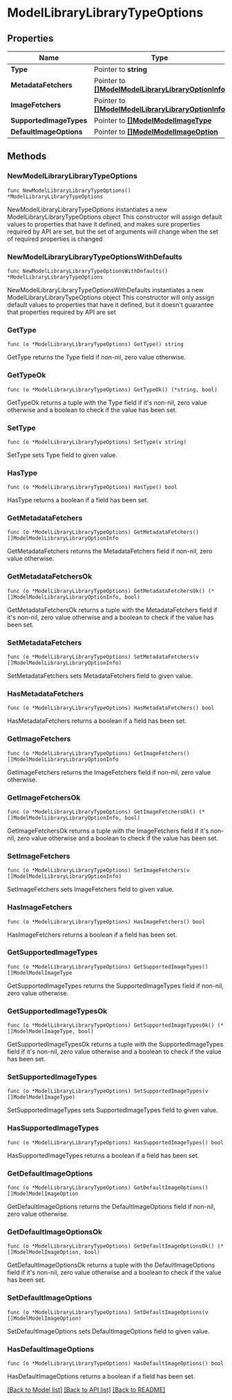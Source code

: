 # ModelLibraryLibraryTypeOptions

## Properties

Name | Type | Description | Notes
------------ | ------------- | ------------- | -------------
**Type** | Pointer to **string** |  | [optional] 
**MetadataFetchers** | Pointer to [**[]ModelModelLibraryLibraryOptionInfo**](ModelModelLibraryLibraryOptionInfo.md) |  | [optional] 
**ImageFetchers** | Pointer to [**[]ModelModelLibraryLibraryOptionInfo**](ModelModelLibraryLibraryOptionInfo.md) |  | [optional] 
**SupportedImageTypes** | Pointer to [**[]ModelModelImageType**](ModelModelImageType.md) |  | [optional] 
**DefaultImageOptions** | Pointer to [**[]ModelModelImageOption**](ModelModelImageOption.md) |  | [optional] 

## Methods

### NewModelLibraryLibraryTypeOptions

`func NewModelLibraryLibraryTypeOptions() *ModelLibraryLibraryTypeOptions`

NewModelLibraryLibraryTypeOptions instantiates a new ModelLibraryLibraryTypeOptions object
This constructor will assign default values to properties that have it defined,
and makes sure properties required by API are set, but the set of arguments
will change when the set of required properties is changed

### NewModelLibraryLibraryTypeOptionsWithDefaults

`func NewModelLibraryLibraryTypeOptionsWithDefaults() *ModelLibraryLibraryTypeOptions`

NewModelLibraryLibraryTypeOptionsWithDefaults instantiates a new ModelLibraryLibraryTypeOptions object
This constructor will only assign default values to properties that have it defined,
but it doesn't guarantee that properties required by API are set

### GetType

`func (o *ModelLibraryLibraryTypeOptions) GetType() string`

GetType returns the Type field if non-nil, zero value otherwise.

### GetTypeOk

`func (o *ModelLibraryLibraryTypeOptions) GetTypeOk() (*string, bool)`

GetTypeOk returns a tuple with the Type field if it's non-nil, zero value otherwise
and a boolean to check if the value has been set.

### SetType

`func (o *ModelLibraryLibraryTypeOptions) SetType(v string)`

SetType sets Type field to given value.

### HasType

`func (o *ModelLibraryLibraryTypeOptions) HasType() bool`

HasType returns a boolean if a field has been set.

### GetMetadataFetchers

`func (o *ModelLibraryLibraryTypeOptions) GetMetadataFetchers() []ModelModelLibraryLibraryOptionInfo`

GetMetadataFetchers returns the MetadataFetchers field if non-nil, zero value otherwise.

### GetMetadataFetchersOk

`func (o *ModelLibraryLibraryTypeOptions) GetMetadataFetchersOk() (*[]ModelModelLibraryLibraryOptionInfo, bool)`

GetMetadataFetchersOk returns a tuple with the MetadataFetchers field if it's non-nil, zero value otherwise
and a boolean to check if the value has been set.

### SetMetadataFetchers

`func (o *ModelLibraryLibraryTypeOptions) SetMetadataFetchers(v []ModelModelLibraryLibraryOptionInfo)`

SetMetadataFetchers sets MetadataFetchers field to given value.

### HasMetadataFetchers

`func (o *ModelLibraryLibraryTypeOptions) HasMetadataFetchers() bool`

HasMetadataFetchers returns a boolean if a field has been set.

### GetImageFetchers

`func (o *ModelLibraryLibraryTypeOptions) GetImageFetchers() []ModelModelLibraryLibraryOptionInfo`

GetImageFetchers returns the ImageFetchers field if non-nil, zero value otherwise.

### GetImageFetchersOk

`func (o *ModelLibraryLibraryTypeOptions) GetImageFetchersOk() (*[]ModelModelLibraryLibraryOptionInfo, bool)`

GetImageFetchersOk returns a tuple with the ImageFetchers field if it's non-nil, zero value otherwise
and a boolean to check if the value has been set.

### SetImageFetchers

`func (o *ModelLibraryLibraryTypeOptions) SetImageFetchers(v []ModelModelLibraryLibraryOptionInfo)`

SetImageFetchers sets ImageFetchers field to given value.

### HasImageFetchers

`func (o *ModelLibraryLibraryTypeOptions) HasImageFetchers() bool`

HasImageFetchers returns a boolean if a field has been set.

### GetSupportedImageTypes

`func (o *ModelLibraryLibraryTypeOptions) GetSupportedImageTypes() []ModelModelImageType`

GetSupportedImageTypes returns the SupportedImageTypes field if non-nil, zero value otherwise.

### GetSupportedImageTypesOk

`func (o *ModelLibraryLibraryTypeOptions) GetSupportedImageTypesOk() (*[]ModelModelImageType, bool)`

GetSupportedImageTypesOk returns a tuple with the SupportedImageTypes field if it's non-nil, zero value otherwise
and a boolean to check if the value has been set.

### SetSupportedImageTypes

`func (o *ModelLibraryLibraryTypeOptions) SetSupportedImageTypes(v []ModelModelImageType)`

SetSupportedImageTypes sets SupportedImageTypes field to given value.

### HasSupportedImageTypes

`func (o *ModelLibraryLibraryTypeOptions) HasSupportedImageTypes() bool`

HasSupportedImageTypes returns a boolean if a field has been set.

### GetDefaultImageOptions

`func (o *ModelLibraryLibraryTypeOptions) GetDefaultImageOptions() []ModelModelImageOption`

GetDefaultImageOptions returns the DefaultImageOptions field if non-nil, zero value otherwise.

### GetDefaultImageOptionsOk

`func (o *ModelLibraryLibraryTypeOptions) GetDefaultImageOptionsOk() (*[]ModelModelImageOption, bool)`

GetDefaultImageOptionsOk returns a tuple with the DefaultImageOptions field if it's non-nil, zero value otherwise
and a boolean to check if the value has been set.

### SetDefaultImageOptions

`func (o *ModelLibraryLibraryTypeOptions) SetDefaultImageOptions(v []ModelModelImageOption)`

SetDefaultImageOptions sets DefaultImageOptions field to given value.

### HasDefaultImageOptions

`func (o *ModelLibraryLibraryTypeOptions) HasDefaultImageOptions() bool`

HasDefaultImageOptions returns a boolean if a field has been set.


[[Back to Model list]](../README.md#documentation-for-models) [[Back to API list]](../README.md#documentation-for-api-endpoints) [[Back to README]](../README.md)


